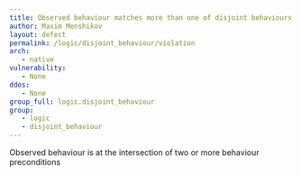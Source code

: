 ```yaml
---
title: Observed behaviour matches more than one of disjoint behaviours
author: Maxim Menshikov
layout: defect
permalink: /logic/disjoint_behaviour/violation
arch:
   - native
vulnerability:
   - None
ddos:
   - None
group_full: logic.disjoint_behaviour
group:
   - logic
   - disjoint_behaviour
---
```


Observed behaviour is at the intersection of two or more behaviour preconditions
